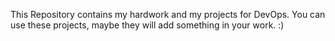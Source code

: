 This Repository contains my hardwork and my projects for DevOps.
You can use these projects, maybe they will add something in your work. :)
